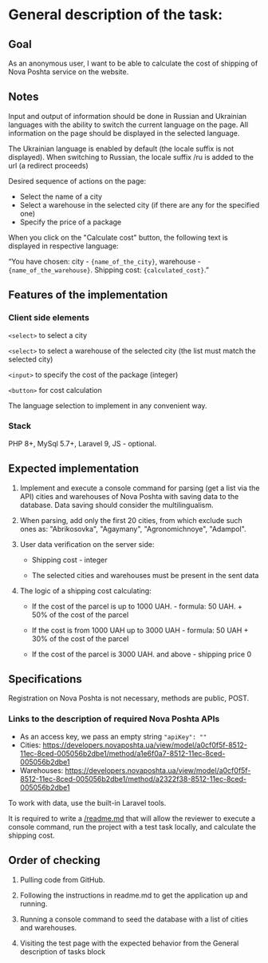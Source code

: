 # General description of the task:

## Goal

As an anonymous user, I want to be able to calculate the cost of shipping of Nova Poshta service on the website.

## Notes

Input and output of information should be done in Russian and Ukrainian languages with the ability to switch the current language on the page. All information on the page should be displayed in the selected language.

The Ukrainian language is enabled by default (the locale suffix is not displayed). When switching to Russian, the locale suffix /ru is added to the url (a redirect proceeds)

Desired sequence of actions on the page:

-   Select the name of a city
-   Select a warehouse in the selected city (if there are any for the specified one)
-   Specify the price of a package

When you click on the "Calculate cost" button, the following text is displayed in respective language:

“You have chosen: city - `{name_of_the_city}`, warehouse - `{name_of_the_warehouse}`. Shipping cost: `{calculated_cost}`.”

## Features of the implementation

### Client side elements

`<select>` to select a city

`<select>` to select a warehouse of the selected city (the list must match the selected city)

`<input>` to specify the cost of the package (integer)

`<button>` for cost calculation

The language selection to implement in any convenient way.

### Stack

PHP 8+, MySql 5.7+, Laravel 9, JS - optional.

## Expected implementation

1. Implement and execute a console command for parsing (get a list via the API) cities and warehouses of Nova Poshta with saving data to the database. Data saving should consider the multilingualism.

2. When parsing, add only the first 20 cities, from which exclude such ones as: "Abrikosovka", "Agaymany", "Agronomichnoye", "Adampol".

3. User data verification on the server side:

    - Shipping cost - integer

    - The selected cities and warehouses must be present in the sent data

4. The logic of a shipping cost calculating:

    - If the cost of the parcel is up to 1000 UAH. - formula: 50 UAH. + 50% of the cost of the parcel

    - If the cost is from 1000 UAH up to 3000 UAH - formula: 50 UAH + 30% of the cost of the parcel

    - If the cost of the parcel is 3000 UAH. and above - shipping price 0

## Specifications

Registration on Nova Poshta is not necessary, methods are public, POST.

### Links to the description of required Nova Poshta APIs

-   As an access key, we pass an empty string `"apiKey": ""`
-   Cities: https://developers.novaposhta.ua/view/model/a0cf0f5f-8512-11ec-8ced-005056b2dbe1/method/a1e6f0a7-8512-11ec-8ced-005056b2dbe1
-   Warehouses: https://developers.novaposhta.ua/view/model/a0cf0f5f-8512-11ec-8ced-005056b2dbe1/method/a2322f38-8512-11ec-8ced-005056b2dbe1

To work with data, use the built-in Laravel tools.

It is required to write a [/readme.md](readme.md) that will allow the reviewer to execute a console command, run the project with a test task locally, and calculate the shipping cost.

## Order of checking

1. Pulling code from GitHub.

2. Following the instructions in readme.md to get the application up and running.

3. Running a console command to seed the database with a list of cities and warehouses.

4. Visiting the test page with the expected behavior from the General description of tasks block

